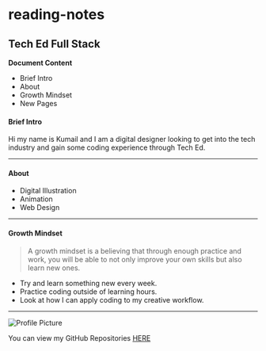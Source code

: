 # reading-notes
## Tech Ed Full Stack

**Document Content**
- Brief Intro
- About
- Growth Mindset
- New Pages

#### Brief Intro

Hi my name is Kumail and I am a digital designer looking to get into the tech industry and gain some coding experience through Tech Ed.

***

#### About

- Digital Illustration
- Animation
- Web Design

***

#### Growth Mindset

> A growth mindset is a believing that through enough practice and work, you will be able to not only improve your own skills but also learn new ones.

- Try and learn something new every week.
- Practice coding outside of learning hours.
- Look at how I can apply coding to my creative workflow.

***

![Profile Picture](file:///Users/kumail/Downloads/Untitled%20design.png)

You can view my GitHub Repositories [HERE](https://github.com/KYT01)
